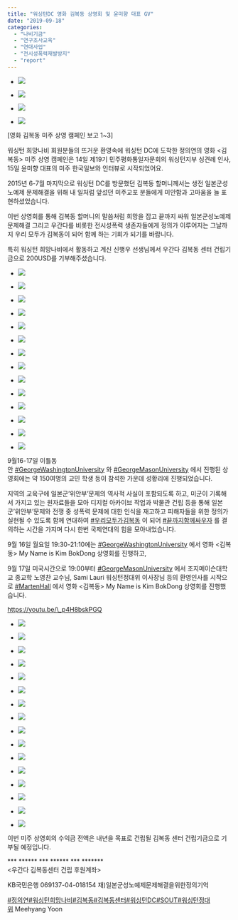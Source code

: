 ```yaml
---
title: "워싱턴DC 영화 김복동 상영회 및 윤미향 대표 GV"
date: "2019-09-18"
categories: 
  - "나비기금"
  - "연구조사교육"
  - "연대사업"
  - "전시성폭력재발방지"
  - "report"
---
```


- ![](https://r2.womenandwar.net/2019/10/0914-워싱턴DC-19기-평통위-상견례-윤미향-대표-인사-576x1024.jpg)
    
- ![](https://r2.womenandwar.net/2019/10/0915-워싱턴DC-미주-한국일보-윤미향-대표-인터뷰-1024x768.jpg)
    
- ![](https://r2.womenandwar.net/2019/10/0915-워싱턴DC-신행우-님-우간다김복동센터-기금-전달-1024x939.jpg)
    
- ![](https://r2.womenandwar.net/2019/10/0915-워싱턴DC-희망나비.jpg)
    

\[영화 김복동 미주 상영 캠페인 보고 1~3\]

워싱턴 희망나비 회원분들의 뜨거운 환영속에 워싱턴 DC에 도착한 정의연의 영화 <김복동> 미주 상영 캠페인은 14일 제19기 민주평화통일자문회의 워싱턴지부 싱견례 인사, 15일 윤미향 대표의 미주 한국일보와 인터뷰로 시작되었어요.

2015년 6-7월 마지막으로 워싱턴 DC를 방문했던 김복동 할머니께서는 생전 일본군성노예제 문제해결을 위해 내 일처럼 앞섰던 미주교포 분들에게 미안함과 고마움을 늘 표현하셨었습니다.

이번 상영회를 통해 김복동 할머니의 말씀처럼 희망을 잡고 끝까지 싸워 일본군성노예제 문제해결 그리고 우간다를 비롯한 전시성폭력 생존자들에게 정의가 이루어지는 그날까지 우리 모두가 김복동이 되어 함께 하는 기회가 되기를 바랍니다.

특히 워싱턴 희망나비에서 활동하고 계신 신행우 선생님께서 우간다 김복동 센터 건립기금으로 200USD를 기부해주셨습니다.

- ![](https://r2.womenandwar.net/2019/10/0916-워싱턴DC-조지워싱턴대-워싱턴희망나비-상영회-1-768x1024.jpg)
    
- ![](https://r2.womenandwar.net/2019/10/0916-워싱턴DC-조지워싱턴대-워싱턴희망나비-상영회-2-768x1024.jpg)
    
- ![](https://r2.womenandwar.net/2019/10/0916-워싱턴DC-조지워싱턴대-워싱턴희망나비-상영회-3-768x1024.jpg)
    
- ![](https://r2.womenandwar.net/2019/10/0916-워싱턴DC-조지워싱턴대-워싱턴희망나비-상영회-4-768x1024.jpg)
    
- ![](https://r2.womenandwar.net/2019/10/0916-워싱턴DC-조지워싱턴대-워싱턴희망나비-상영회-5-768x1024.jpg)
    
- ![](https://r2.womenandwar.net/2019/10/0916-워싱턴DC-조지워싱턴대-워싱턴희망나비-상영회-6-1024x768.jpg)
    
- ![](https://r2.womenandwar.net/2019/10/0916-워싱턴DC-조지워싱턴대-워싱턴희망나비-상영회-7-768x1024.jpg)
    
- ![](https://r2.womenandwar.net/2019/10/0916-워싱턴DC-조지워싱턴대-워싱턴희망나비-상영회-9-768x1024.jpg)
    
- ![](https://r2.womenandwar.net/2019/10/0916-워싱턴DC-조지워싱턴대-워싱턴희망나비-상영회-10-768x1024.jpg)
    
- ![](https://r2.womenandwar.net/2019/10/0916-워싱턴DC-조지워싱턴대-워싱턴희망나비-상영회-11-768x1024.jpg)
    
- ![](https://r2.womenandwar.net/2019/10/0916-워싱턴DC-조지워싱턴대-워싱턴희망나비-상영회-12-768x1024.jpg)
    
- ![](https://r2.womenandwar.net/2019/10/0916-워싱턴DC-조지워싱턴대-워싱턴희망나비-상영회-13-768x1024.jpg)
    
- ![](https://r2.womenandwar.net/2019/10/0916-워싱턴DC-조지워싱턴대-워싱턴희망나비-상영회-14-768x1024.jpg)
    
- ![](https://r2.womenandwar.net/2019/10/0916-워싱턴DC-조지워싱턴대-워싱턴희망나비-상영회-8-1024x768.jpg)
    

9월16-17일 이틀동안 [#GeorgeWashingtonUniversity](https://www.facebook.com/hashtag/georgewashingtonuniversity?epa=HASHTAG) 와 [#GeorgeMasonUniversity](https://www.facebook.com/hashtag/georgemasonuniversity?epa=HASHTAG) 에서 진행된 상영회에는 약 150여명의 교민 학생 등이 참석한 가운데 성황리에 진행되었습니다.

지역의 교육구에 일본군’위안부’문제의 역사적 사실이 포함되도록 하고, 미군이 기록해서 가지고 있는 원자료들을 모아 디지컬 아카이브 작업과 박물관 건립 등을 통해 일본군’위안부’문제와 전쟁 중 성폭력 문제에 대한 인식을 재고하고 피해자들을 위한 정의가 실현될 수 있도록 함께 연대하여 [#우리모두가김복동](https://www.facebook.com/hashtag/%EC%9A%B0%EB%A6%AC%EB%AA%A8%EB%91%90%EA%B0%80%EA%B9%80%EB%B3%B5%EB%8F%99?epa=HASHTAG) 이 되어 [#끝까지함께싸우자](https://www.facebook.com/hashtag/%EB%81%9D%EA%B9%8C%EC%A7%80%ED%95%A8%EA%BB%98%EC%8B%B8%EC%9A%B0%EC%9E%90?epa=HASHTAG) 를 결의하는 시간을 가지며 다시 한번 국제연대의 힘을 모아내었습니다.

9월 16일 월요일 19:30-21:10에는 [#GeorgeWashingtonUniversity](https://www.facebook.com/hashtag/georgewashingtonuniversity?source=feed_text&epa=HASHTAG&__xts__%5B0%5D=68.ARDb0z_ygflFZPKBooeXWKjE5B77hgfAX7Hh2xB5BfUhUTm9o9jNBiSrsP_pXe2ZhpzVfH9WTT2G-9QN26pPaGXNqX-kWuxi4jADY771k5ieHePtiPaWjyd_iPfgOqE-R5g6kMK-E1RuLEVX5rcRd9JrZ4N-IMZfCC5uL2wZyUwn0f9FCygnZrUV0pukz1KUB_SSuqnfqN2N5jIrVTF7F-MOZ_XfFrHA7OYhgP3lkckt7qrhLw5JzPaWUH_p6ar7VPMOLFPOYZhVJsRpowrZBQmfHKFpvelkcnpnxrgIrYz8RRPtdSsS1ICGmJyOyFntWCZHAa52020dssMjxatc25ar4g&__tn__=%2ANK-R) 에서 영화 <김복동> My Name is Kim BokDong 상영회를 진행하고,

9월 17일 미국시간으로 19:00부터 [#GeorgeMasonUniversity](https://www.facebook.com/hashtag/georgemasonuniversity?source=feed_text&epa=HASHTAG) 에서 조지메이슨대학교 종교학 노영찬 교수님, Sami Lauri 워싱턴정대위 이사장님 등의 환영인사를 시작으로 [#MartenHall](https://www.facebook.com/hashtag/martenhall?source=feed_text&epa=HASHTAG) 에서 영화 <김복동> My Name is Kim BokDong 상영회를 진행했습니다.

https://youtu.be/\_p4H8bskPGQ

- ![](https://r2.womenandwar.net/2019/10/0917-워싱턴DC-조지메이슨대-워싱턴정대위-상영회-15-1024x767.jpg)
    
- ![](https://r2.womenandwar.net/2019/10/0917-워싱턴DC-조지메이슨대-워싱턴정대위-상영회-16-1024x767.jpg)
    
- ![](https://r2.womenandwar.net/2019/10/0917-워싱턴DC-조지메이슨대-워싱턴정대위-상영회-1-1024x768.jpg)
    
- ![](https://r2.womenandwar.net/2019/10/0917-워싱턴DC-조지메이슨대-워싱턴정대위-상영회-2-1024x768.jpg)
    
- ![](https://r2.womenandwar.net/2019/10/0917-워싱턴DC-조지메이슨대-워싱턴정대위-상영회-3-1024x768.jpg)
    
- ![](https://r2.womenandwar.net/2019/10/0917-워싱턴DC-조지메이슨대-워싱턴정대위-상영회-4-1024x768.jpg)
    
- ![](https://r2.womenandwar.net/2019/10/0917-워싱턴DC-조지메이슨대-워싱턴정대위-상영회-5-768x1024.jpg)
    
- ![](https://r2.womenandwar.net/2019/10/0917-워싱턴DC-조지메이슨대-워싱턴정대위-상영회-6-768x1024.jpg)
    
- ![](https://r2.womenandwar.net/2019/10/0917-워싱턴DC-조지메이슨대-워싱턴정대위-상영회-7-768x1024.jpg)
    
- ![](https://r2.womenandwar.net/2019/10/0917-워싱턴DC-조지메이슨대-워싱턴정대위-상영회-8-768x1024.jpg)
    
- ![](https://r2.womenandwar.net/2019/10/0917-워싱턴DC-조지메이슨대-워싱턴정대위-상영회-9-1024x768.jpg)
    
- ![](https://r2.womenandwar.net/2019/10/0917-워싱턴DC-조지메이슨대-워싱턴정대위-상영회-10-768x1024.jpg)
    
- ![](https://r2.womenandwar.net/2019/10/0917-워싱턴DC-조지메이슨대-워싱턴정대위-상영회-11-768x1024.jpg)
    
- ![](https://r2.womenandwar.net/2019/10/0917-워싱턴DC-조지메이슨대-워싱턴정대위-상영회-12-1024x768.jpg)
    
- ![](https://r2.womenandwar.net/2019/10/0917-워싱턴DC-조지메이슨대-워싱턴정대위-상영회-14-1024x767.jpg)
    
- ![](https://r2.womenandwar.net/2019/10/0917-워싱턴DC-조지메이슨대-워싱턴정대위-상영회-13-1024x768.jpg)
    

이번 미주 상영회의 수익금 전액은 내년을 목표로 건립될 김복동 센터 건립기금으로 기부될 예정입니다.

\*\*\* \*\*\*\*\*\* \*\*\* \*\*\*\*\*\* \*\*\* \*\*\*\*\*\*\*  
<우간다 김복동센터 건립 후원계좌>

KB국민은행 069137-04-018154 재)일본군성노예제문제해결을위한정의기억

[#정의연](https://www.facebook.com/hashtag/%EC%A0%95%EC%9D%98%EC%97%B0?source=feed_text&epa=HASHTAG)[#워싱턴희망나비](https://www.facebook.com/hashtag/%EC%9B%8C%EC%8B%B1%ED%84%B4%ED%9D%AC%EB%A7%9D%EB%82%98%EB%B9%84?source=feed_text&epa=HASHTAG)[#김복동](https://www.facebook.com/hashtag/%EA%B9%80%EB%B3%B5%EB%8F%99?source=feed_text&epa=HASHTAG)[#김복동센터](https://www.facebook.com/hashtag/%EA%B9%80%EB%B3%B5%EB%8F%99%EC%84%BC%ED%84%B0?source=feed_text&epa=HASHTAG)[#워싱턴DC](https://www.facebook.com/hashtag/%EC%9B%8C%EC%8B%B1%ED%84%B4dc?source=feed_text&epa=HASHTAG)[#SOUT](https://www.facebook.com/hashtag/sout?source=feed_text&epa=HASHTAG)[#워싱턴정대위](https://www.facebook.com/hashtag/%EC%9B%8C%EC%8B%B1%ED%84%B4%EC%A0%95%EB%8C%80%EC%9C%84?source=feed_text&epa=HASHTAG) Meehyang Yoon

